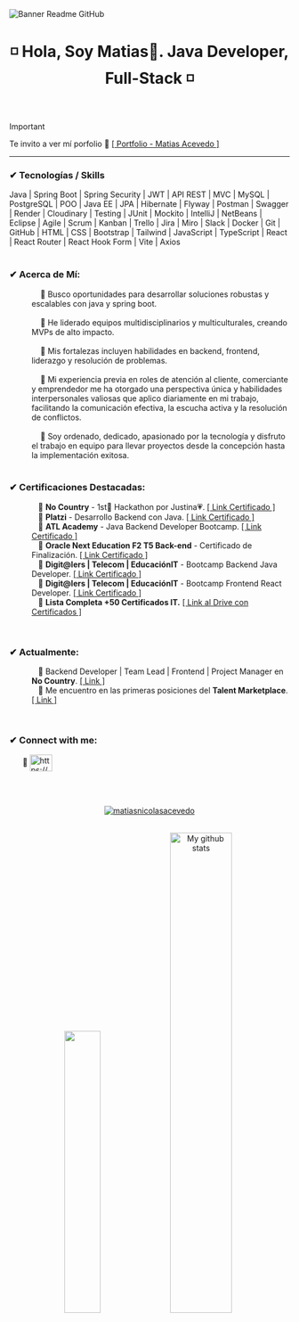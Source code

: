 <image align="center" src="https://github.com/user-attachments/assets/c9709c94-c6fc-4f39-9ab0-37e26a942ee3" alt="Banner Readme GitHub">

<h1 align="center"> ◽ Hola, Soy Matias👋. Java Developer, Full-Stack ◽ </h1>

<br>

> [!IMPORTANT]
> Te invito a ver mí porfolio 💼 <a href="https://matias-acevedo.web.app/" target="_blank" rel="noopener">[ Portfolio - Matias Acevedo ]</a>

<hr>
  
<h3 align="left">✔ Tecnologías / Skills</h3>

<div align="left">
        Java | Spring Boot | Spring Security | JWT | API REST | MVC |
        MySQL | PostgreSQL | POO | Java EE | JPA | Hibernate |
        Flyway | Postman | Swagger | Render | Cloudinary | Testing |
        JUnit | Mockito | IntelliJ | NetBeans | Eclipse | Agile | Scrum |
        Kanban | Trello | Jira | Miro | Slack | Docker | Git | GitHub |
        HTML | CSS | Bootstrap | Tailwind | JavaScript | TypeScript |
        React | React Router | React Hook Form | Vite | Axios
</div>
    
<br>
    <h3 align="left">✔ Acerca de Mí:</h3>
    <dd>
        &nbsp;&nbsp;&nbsp;
        🔹 Busco oportunidades para desarrollar soluciones robustas y escalables con java y spring boot.
    </dd>
    <br>
    <dd>
        &nbsp;&nbsp;&nbsp;
        🔹 He liderado equipos multidisciplinarios y multiculturales, creando MVPs de alto impacto.
    </dd>
    <br>
    <dd>
        &nbsp;&nbsp;&nbsp;
        🔹 Mis fortalezas incluyen habilidades en backend, frontend, liderazgo y resolución de problemas.
    </dd>
    <br>
    <dd>
        &nbsp;&nbsp;&nbsp;
        🔹 Mi experiencia previa en roles de atención al cliente, comerciante y emprendedor me ha otorgado una perspectiva única
        y habilidades interpersonales valiosas que aplico diariamente en mi trabajo, facilitando la comunicación efectiva, la escucha activa y la resolución de conflictos.
    </dd>
    <br>
    <dd>
        &nbsp;&nbsp;&nbsp;
        🔹 Soy ordenado, dedicado, apasionado por la tecnología y disfruto el trabajo en equipo para llevar proyectos desde la concepción hasta la implementación exitosa.
    </dd>
</dl>

<br>

<h3 align="left">✔ Certificaciones Destacadas:</h3>

<dl>
    <dd>
        &nbsp;&nbsp;
        🔸 <b>No Country</b> - 1st🥇 Hackathon por Justina💗. 
        <a href="https://drive.google.com/file/d/1Q9sA04c0WOGyL2YTJOI-Abs2H7o7422W/view?usp=drive_link" target="_blank">[ Link Certificado ]</a>
    </dd>
   <dd>
        &nbsp;&nbsp;
        🔸 <b>Platzi</b> - Desarrollo Backend con Java.
        <a href="https://drive.google.com/file/d/1JmZml9-Z1girvDX0gOMtL6_qwwPF-hBH/view?usp=sharing" target="_blank">[ Link Certificado ]</a>
    </dd>
     <dd>
        &nbsp;&nbsp;
        🔸 <b>ATL Academy</b> - Java Backend Developer Bootcamp. 
        <a href="https://drive.google.com/file/d/1gHpErL6syp5mrwA3pqTsnlu5x14PK7nC/view?usp=drive_link" target="_blank">[ Link Certificado ]</a>
    </dd>
    <dd>
        &nbsp;&nbsp;
        🔸 <b>Oracle Next Education F2 T5 Back-end</b> - Certificado de Finalización. 
        <a href="https://app.aluracursos.com/program/certificate/822f7ab7-f6bc-4a8d-9874-35e77bb8fc2c" target="_blank">[ Link Certificado ]</a>
    </dd>
    <dd>
        &nbsp;&nbsp; 
        🔸 <b>Digit@lers | Telecom | EducaciónIT</b> - Bootcamp Backend Java Developer. 
        <a href="https://drive.google.com/file/d/1NjM9Mj6VR6zjgYYPfb3Xn0lbZMc843eo/view?usp=drive_link" target="_blank">[ Link Certificado ]</a>
    </dd>
    <dd>
        &nbsp;&nbsp;
        🔸 <b>Digit@lers | Telecom | EducaciónIT</b> - Bootcamp Frontend React Developer. 
        <a href="https://drive.google.com/file/d/1NzsJKrIof9RBYm7_RMvBVT5mzpD_KjRh/view?usp=drive_link" target="_blank">[ Link Certificado ]</a>
    </dd>
    <dd>
        &nbsp;&nbsp;
        🔸 <b>Lista Completa +50 Certificados IT.</b>
        <a href="https://drive.google.com/drive/folders/1SD7B7iXG0PmdEYuB5nyuoaCHL2uiuOFa?usp=sharing" target="_blank">[ Link al Drive con Certificados ]</a>
    </dd>
</dl>

<br>

<h3 align="left">✔ Actualmente:</h3>

<dl>
    <dd>
        &nbsp;&nbsp;
        🔸 Backend Developer | Team Lead | Frontend | Project Manager en <b>No Country</b>.
        <a href="https://www.nocountry.tech/" target="_blank">[ Link ]</a>
    </dd>
    <dd>
        &nbsp;&nbsp;
        🔸 Me encuentro en las primeras posiciones del <b>Talent Marketplace</b>.
        <a href="https://www.nocountry.tech/talent-marketplace" target="_blank">[ Link ]</a>
    </dd>
</dl>

<br>

<h3 align="left">✔ Connect with me:</h3>

<p align="left">
    &nbsp;&nbsp;&nbsp;&nbsp;&nbsp;
    🔸 <a href="https://www.linkedin.com/in/matias-nicolas-acevedo/" target="_blank"><img align="center" src="https://raw.githubusercontent.com/rahuldkjain/github-profile-readme-generator/master/src/images/icons/Social/linked-in-alt.svg" alt="https://www.linkedin.com/in/matias-nicolas-acevedo/" height="30" width="40" /></a>
</p>

<br>
<br>

<p align="center"> <a href="https://github.com/ryo-ma/github-profile-trophy"><img src="https://github-profile-trophy.vercel.app/?username=matiasnicolasacevedo&theme=onedark" alt="matiasnicolasacevedo" /></a> 
</p>

<br>

<div align="center">
    <img src="https://github-readme-stats.vercel.app/api/top-langs/?username=MatiasNicolasAcevedo&layout=compact&theme=cobalt&hide_border=true" width="36%"/>
    <img src="https://github-readme-stats.vercel.app/api?username=MatiasNicolasAcevedo&show_icons=true&theme=cobalt&hide_border=true" alt="My github stats" width="47%"/> 
</div>
